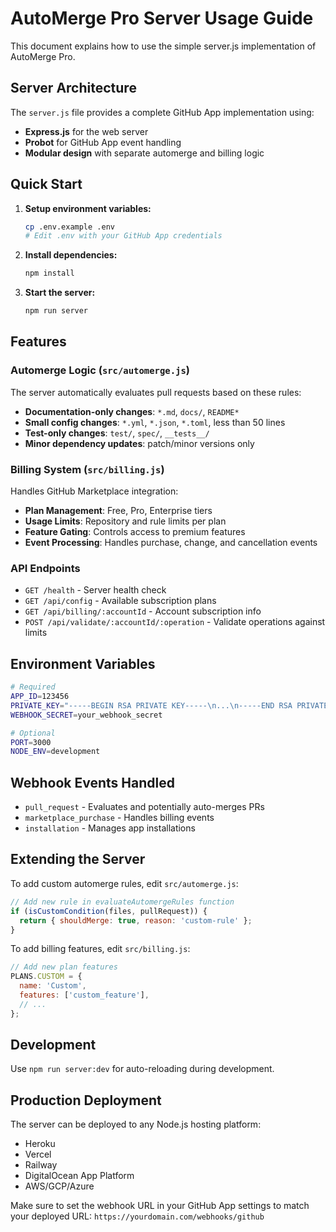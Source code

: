 # AutoMerge Pro Server Usage Guide

This document explains how to use the simple server.js implementation of AutoMerge Pro.

## Server Architecture

The `server.js` file provides a complete GitHub App implementation using:
- **Express.js** for the web server
- **Probot** for GitHub App event handling
- **Modular design** with separate automerge and billing logic

## Quick Start

1. **Setup environment variables:**
   ```bash
   cp .env.example .env
   # Edit .env with your GitHub App credentials
   ```

2. **Install dependencies:**
   ```bash
   npm install
   ```

3. **Start the server:**
   ```bash
   npm run server
   ```

## Features

### Automerge Logic (`src/automerge.js`)

The server automatically evaluates pull requests based on these rules:

- **Documentation-only changes**: `*.md`, `docs/`, `README*`
- **Small config changes**: `*.yml`, `*.json`, `*.toml`, less than 50 lines
- **Test-only changes**: `test/`, `spec/`, `__tests__/`
- **Minor dependency updates**: patch/minor versions only

### Billing System (`src/billing.js`)

Handles GitHub Marketplace integration:

- **Plan Management**: Free, Pro, Enterprise tiers
- **Usage Limits**: Repository and rule limits per plan
- **Feature Gating**: Controls access to premium features
- **Event Processing**: Handles purchase, change, and cancellation events

### API Endpoints

- `GET /health` - Server health check
- `GET /api/config` - Available subscription plans
- `GET /api/billing/:accountId` - Account subscription info
- `POST /api/validate/:accountId/:operation` - Validate operations against limits

## Environment Variables

```bash
# Required
APP_ID=123456
PRIVATE_KEY="-----BEGIN RSA PRIVATE KEY-----\n...\n-----END RSA PRIVATE KEY-----"
WEBHOOK_SECRET=your_webhook_secret

# Optional
PORT=3000
NODE_ENV=development
```

## Webhook Events Handled

- `pull_request` - Evaluates and potentially auto-merges PRs
- `marketplace_purchase` - Handles billing events
- `installation` - Manages app installations

## Extending the Server

To add custom automerge rules, edit `src/automerge.js`:

```javascript
// Add new rule in evaluateAutomergeRules function
if (isCustomCondition(files, pullRequest)) {
  return { shouldMerge: true, reason: 'custom-rule' };
}
```

To add billing features, edit `src/billing.js`:

```javascript
// Add new plan features
PLANS.CUSTOM = {
  name: 'Custom',
  features: ['custom_feature'],
  // ...
};
```

## Development

Use `npm run server:dev` for auto-reloading during development.

## Production Deployment

The server can be deployed to any Node.js hosting platform:
- Heroku
- Vercel
- Railway
- DigitalOcean App Platform
- AWS/GCP/Azure

Make sure to set the webhook URL in your GitHub App settings to match your deployed URL: `https://yourdomain.com/webhooks/github`